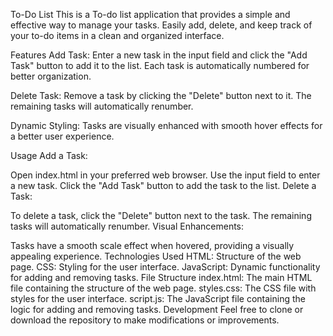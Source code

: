 To-Do List
This is a To-do list application that provides a simple and effective way to manage your tasks. Easily add, delete, and keep track of your to-do items in a clean and organized interface.

Features
Add Task: Enter a new task in the input field and click the "Add Task" button to add it to the list. Each task is automatically numbered for better organization.

Delete Task: Remove a task by clicking the "Delete" button next to it. The remaining tasks will automatically renumber.

Dynamic Styling: Tasks are visually enhanced with smooth hover effects for a better user experience.

Usage
Add a Task:

Open index.html in your preferred web browser.
Use the input field to enter a new task.
Click the "Add Task" button to add the task to the list.
Delete a Task:

To delete a task, click the "Delete" button next to the task.
The remaining tasks will automatically renumber.
Visual Enhancements:

Tasks have a smooth scale effect when hovered, providing a visually appealing experience.
Technologies Used
HTML: Structure of the web page.
CSS: Styling for the user interface.
JavaScript: Dynamic functionality for adding and removing tasks.
File Structure
index.html: The main HTML file containing the structure of the web page.
styles.css: The CSS file with styles for the user interface.
script.js: The JavaScript file containing the logic for adding and removing tasks.
Development
Feel free to clone or download the repository to make modifications or improvements.

